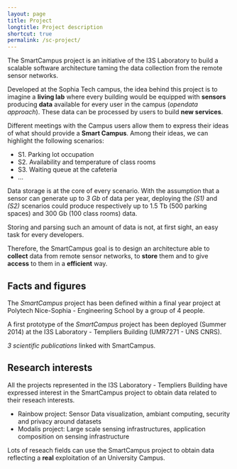 ```yaml
---
layout: page
title: Project
longtitle: Project description
shortcut: true
permalink: /sc-project/
---
```


The SmartCampus project is an initiative of the I3S Laboratory to build a scalable software architecture taming the data collection from the remote sensor networks.


Developed at the Sophia Tech campus, the idea behind this project is to imagine a **living lab** where every building would be equipped with **sensors** producing **data** available for every user in the campus (*opendata approach*). These data can be processed by users to build **new services**.

Different meetings with the Campus users allow them to express their ideas of what should provide a **Smart Campus**. Among their ideas, we can highlight the following scenarios:

* S1. Parking lot occupation
* S2. Availability and temperature of class rooms
* S3. Waiting queue at the cafeteria
* ...

Data storage is at the core of every scenario. With the assumption that a sensor can generate up to *3 Gb* of data per year, deploying the *(S1)* and *(S2)* scenarios could produce respectively up to 1.5 Tb (500 parking spaces) and 300 Gb (100 class rooms) data.

Storing and parsing such an amount of data is not, at first sight, an easy task for every developers.

Therefore, the SmartCampus goal is to design an architecture able to **collect** data from remote sensor networks, to **store** them and to give **access** to them in a **efficient** way.


## Facts and figures

The *SmartCampus* project has been defined within a final year project at Polytech Nice-Sophia - Engineering School by a group of 4 people.

A first prototype of the *SmartCampus* project has been deployed (Summer 2014) at the I3S Laboratory - Templiers Building (UMR7271 - UNS CNRS).

*3 scientific publications* linked with SmartCampus.

## Research interests

All the projects represented in the I3S Laboratory - Templiers Building have expressed interest in the SmartCampus project to obtain data related to their reseach interests.

* Rainbow project: Sensor Data visualization, ambiant computing, security and privacy around datasets
* Modalis project: Large scale sensing infrastructures, application composition on sensing infrastructure


Lots of reseach fields can use the SmartCampus project to obtain data reflecting a **real** exploitation of an University Campus.







